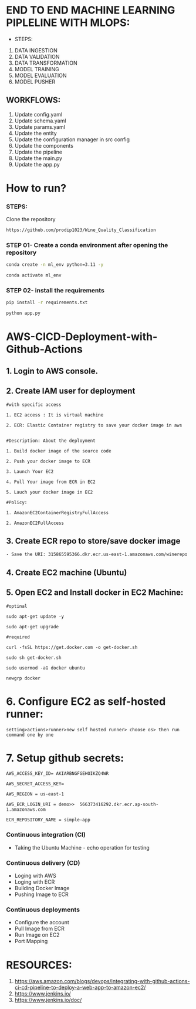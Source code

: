 


# END TO END MACHINE LEARNING PIPLELINE WITH MLOPS:

* STEPS:

1. DATA INGESTION
2. DATA VALIDATION
3. DATA TRANSFORMATION
4. MODEL TRAINING
5. MODEL EVALUATION
6. MODEL PUSHER


## WORKFLOWS:

1. Update config.yaml
2. Update schema.yaml
3. Update params.yaml
4. Update the entity
5. Update the configuration manager in src config
6. Update the components
7. Update the pipeline
8. Update the main.py
9. Update the app.py

# How to run?
### STEPS:

Clone the repository

```bash
https://github.com/prodip1023/Wine_Quality_Classification
```
### STEP 01- Create a conda environment after opening the repository

```bash
conda create -n ml_env python=3.11 -y
```

```bash
conda activate ml_env
```


### STEP 02- install the requirements
```bash
pip install -r requirements.txt
```


```bash
python app.py
```



# AWS-CICD-Deployment-with-Github-Actions

## 1. Login to AWS console.

## 2. Create IAM user for deployment

	#with specific access

	1. EC2 access : It is virtual machine

	2. ECR: Elastic Container registry to save your docker image in aws


	#Description: About the deployment

	1. Build docker image of the source code

	2. Push your docker image to ECR

	3. Launch Your EC2 

	4. Pull Your image from ECR in EC2

	5. Lauch your docker image in EC2

	#Policy:

	1. AmazonEC2ContainerRegistryFullAccess

	2. AmazonEC2FullAccess

	
## 3. Create ECR repo to store/save docker image
    - Save the URI: 315865595366.dkr.ecr.us-east-1.amazonaws.com/winerepo

	
## 4. Create EC2 machine (Ubuntu) 

## 5. Open EC2 and Install docker in EC2 Machine:
	
	
	#optinal

	sudo apt-get update -y

	sudo apt-get upgrade
	
	#required

	curl -fsSL https://get.docker.com -o get-docker.sh

	sudo sh get-docker.sh

	sudo usermod -aG docker ubuntu

	newgrp docker
	
# 6. Configure EC2 as self-hosted runner:
    setting>actions>runner>new self hosted runner> choose os> then run command one by one


# 7. Setup github secrets:

    AWS_ACCESS_KEY_ID= AKIARBNGFGEHOIKZQ4WR

    AWS_SECRET_ACCESS_KEY=

    AWS_REGION = us-east-1

    AWS_ECR_LOGIN_URI = demo>>  566373416292.dkr.ecr.ap-south-1.amazonaws.com 

    ECR_REPOSITORY_NAME = simple-app


### Continuous integration (CI)
- Taking the Ubuntu Machine - echo operation for testing 

### Continuous delivery (CD)
- Loging with AWS
- Loging with ECR
- Building Docker Image
- Pushing Image to ECR

### Continuous deployments
- Configure the account
- Pull Image from ECR
- Run Image on EC2
- Port Mapping 


# RESOURCES:
1. https://aws.amazon.com/blogs/devops/integrating-with-github-actions-ci-cd-pipeline-to-deploy-a-web-app-to-amazon-ec2/
2. https://www.jenkins.io/
3. https://www.jenkins.io/doc/
